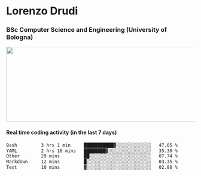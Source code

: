 # Lorenzo Drudi
### BSc Computer Science and Engineering (University of Bologna)

<img src="https://github-readme-stats-lorenzodrudi.vercel.app/api?username=LorenzoDrudi&count_private=true&show_icons=true&theme=gruvbox" height=200px width=550px>

<!---Use wakatime plugins to track the coding time--->
#### Real time coding activity (in the last 7 days)
<!--START_SECTION:waka-->

```txt
Bash         3 hrs 1 min     ███████████▓░░░░░░░░░░░░░   47.05 %
YAML         2 hrs 16 mins   ████████▓░░░░░░░░░░░░░░░░   35.30 %
Other        29 mins         ██░░░░░░░░░░░░░░░░░░░░░░░   07.74 %
Markdown     12 mins         █░░░░░░░░░░░░░░░░░░░░░░░░   03.35 %
Text         10 mins         ▓░░░░░░░░░░░░░░░░░░░░░░░░   02.80 %
```

<!--END_SECTION:waka-->
